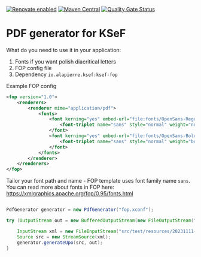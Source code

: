 [![Renovate enabled](https://img.shields.io/badge/renovate-enabled-brightgreen.svg)](https://renovatebot.com/)
[![Maven Central](http://img.shields.io/maven-central/v/io.alapierre.ksef/ksef-fop)](https://search.maven.org/artifact/io.alapierre.ksef/ksef-java)
[![Quality Gate Status](https://sonarcloud.io/api/project_badges/measure?project=ksef4dev_ksef-fop&metric=alert_status)](https://sonarcloud.io/summary/new_code?id=ksef4dev_ksef-fop)

# PDF generator for KSeF

What do you need to use it in your application:

1. Fonts if you want polish diacritical letters 
2. FOP config file 
3. Dependency `io.alapierre.ksef:ksef-fop` 

Example FOP config

````xml
<fop version="1.0">
    <renderers>
        <renderer mime="application/pdf">
            <fonts>
                <font kerning="yes" embed-url="file:fonts/OpenSans-Regular.ttf">
                    <font-triplet name="sans" style="normal" weight="normal"/>
                </font>
                <font kerning="yes" embed-url="file:fonts/OpenSans-Bold.ttf">
                    <font-triplet name="sans" style="normal" weight="bold"/>
                </font>
            </fonts>
        </renderer>
    </renderers>
</fop>
````

Tailor your font path and name - FOP template uses font family name `sans`.
You can read more about fonts in FOP here: https://xmlgraphics.apache.org/fop/0.95/fonts.html

````java

PdfGenerator generator = new PdfGenerator("fop.xconf");

try (OutputStream out = new BufferedOutputStream(new FileOutputStream("src/test/resources/upo.pdf"))) {

    InputStream xml = new FileInputStream("src/test/resources/20231111-SE-E8DDA726E2-F87F056923-EC.xml");
    Source src = new StreamSource(xml);
    generator.generateUpo(src, out);
}

````
